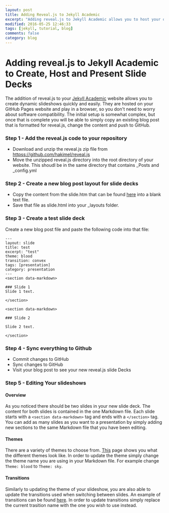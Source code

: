 ```yaml
---
layout: post
title: Adding Reveal.js to Jekyll Academic
excerpt: "Adding reveal.js to Jekyll Academic allows you to host your own dynamic slide show right from your GitHub Pages website."
modified: 2016-05-25 12:46:33
tags: [jekyll, tutorial, blog]
comments: false
category: blog
---
```


# Adding reveal.js to Jekyll Academic to Create, Host and Present Slide Decks

The addition of reveal.js to your [Jekyll Academic](httpss://github.com/NCSU-Libraries/jekyll-academic) website allows you to create dynamic slideshows quickly and easily. They are hosted on your GitHub Pages website and play in a browser, so you don't need to worry about software compatibility. The initial setup is somewhat complex, but once that is complete you will be able to simply copy an existing blog post that is formatted for reveal.js, change the content and push to GitHub.

### Step 1 - Add the reveal.js code to your repository
- Download and unzip the reveal.js zip file from [httpss://github.com/hakimel/reveal.js](httpss://github.com/hakimel/reveal.js)
- Move the unzipped reveal.js directory into the root directory of your website. This shoudl be in the same directory that contains \_Posts and \_config.yml

### Step 2 - Create a new blog post layout for slide decks
- Copy the content from the slide.htm that can be found [here](httpss://github.com/toddstoffer/toddstoffer.github.io/blob/master/_layouts/slide.html) into a blank text file.
- Save that file as slide.html into your \_layouts folder.

### Step 3 - Create a test slide deck

Create a new blog post file and paste the following code into that file:

    ---
    layout: slide
    title: test
    excerpt: "test"
    theme: blood
    transition: convex
    tags: [presentation]
    category: presentation
    ---
    <section data-markdown>

    ### Slide 1
    Slide 1 text.

    </section>

    <section data-markdown>

    ### Slide 2

    Slide 2 text.

    </section>

### Step 4 - Sync everything to Github
- Commit changes to GitHub
- Sync changes to GitHub
- Visit your blog post to see your new reveal.js slide Decks

### Step 5 - Editing Your slideshows

#### Overview
As you noticed there should be two slides in your new slide deck. The content for both slides is contained in the one Markdown file. Each slide starts with a `<section data-markdown>` tag and ends with a `</section>` tag. You can add as many slides as you want to a presentation by simply adding new sections to the same Markdown file that you have been editing.

#### Themes
There are a variety of themes to choose from. [This](https://lab.hakim.se/reveal-js/#/themes) page shows you what the different themes look like. In order to update the theme simply change the theme name you are using in your Markdown file. For example change `Theme: blood` to `Theme: sky`.

#### Transitions
Similarly to updating the theme of your slideshow, you are also able to update the transitions used when switching between slides. An example of transitions can be found [here](https://lab.hakim.se/reveal-js/#/transitions). In order to update transitions simply replace the current trasition name with the one you wish to use instead.
